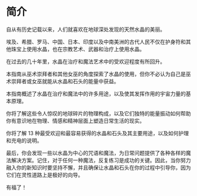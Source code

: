 # 简介

自从有历史记载以来，人们就喜欢在地球深处发现的天然水晶的美丽。

埃及、希腊、罗马、中国、日本、印度以及中南美洲的古代人民不仅在护身符和其他珠宝上使用水晶，也在宗教艺术、武器和治疗上使用水晶。

在过去的几十年里，水晶在治疗和魔法艺术中的受欢迎程度有所回升。

本指南从巫术崇拜者和其他女巫的角度探索了水晶的使用，但你不必认为自己是巫术崇拜者或女巫就能从水晶和石头的能量中获益。

本指南概述了水晶在治疗和魔法中的许多用途，以及使其发挥作用的宇宙力量的基本原理。

你将了解这些令人惊叹的地球碎片的物理构成，以及它们独特的能量振动如何帮助你有意识地在物理、情感和精神层面上塑造日常生活的现实。

你将了解 13 种最受欢迎和最容易获得的水晶和石头及其主要用途，以及如何护理和充电的说明。

最后，你会发现一些以水晶为中心的咒语和魔法，为日常问题提供了各种各样的魔法解决方案。记住，对于任何一种魔法，反复练习是成功的关键。因此，当你努力融入你的新知识时要坚持不懈，并且确保让水晶和石头在你的过程中引导你，因为它们在灵性道路上是极好的向导。

有福了！